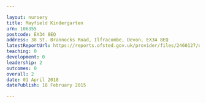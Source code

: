 ```yaml
---

layout: nursery
title: Mayfield Kindergarten
urn: 106355
postcode: EX34 8EQ
address: 38 St. Brannocks Road, Ilfracombe, Devon, EX34 8EQ
latestReportUrl: https://reports.ofsted.gov.uk/provider/files/2460127/urn/106355.pdf
teaching: 0
development: 0
leadership: 2
outcomes: 0
overall: 2
date: 01 April 2018 
datePublish: 18 February 2015

---
```

